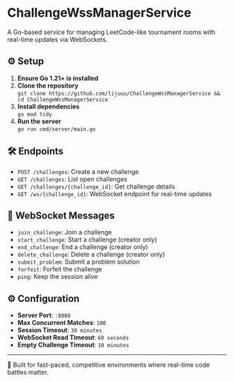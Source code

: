 # ChallengeWssManagerService

A Go-based service for managing LeetCode-like tournament rooms with real-time updates via WebSockets.

## ⚙️ Setup

1. **Ensure Go 1.21+ is installed**
2. **Clone the repository**  
   `git clone https://github.com/lijuuu/ChallengeWssManagerService && cd ChallengeWssManagerService`
3. **Install dependencies**  
   `go mod tidy`
4. **Run the server**  
   `go run cmd/server/main.go`

## 🛠 Endpoints

- `POST /challenges`: Create a new challenge  
- `GET /challenges`: List open challenges  
- `GET /challenges/{challenge_id}`: Get challenge details  
- `GET /ws/{challenge_id}`: WebSocket endpoint for real-time updates

## 🔌 WebSocket Messages

- `join_challenge`: Join a challenge  
- `start_challenge`: Start a challenge (creator only)  
- `end_challenge`: End a challenge (creator only)  
- `delete_challenge`: Delete a challenge (creator only)  
- `submit_problem`: Submit a problem solution  
- `forfeit`: Forfeit the challenge  
- `ping`: Keep the session alive

## ⚙️ Configuration

- **Server Port**: `:8080`  
- **Max Concurrent Matches**: `100`  
- **Session Timeout**: `30 minutes`  
- **WebSocket Read Timeout**: `60 seconds`  
- **Empty Challenge Timeout**: `10 minutes`

---

🧪 Built for fast-paced, competitive environments where real-time code battles matter.
